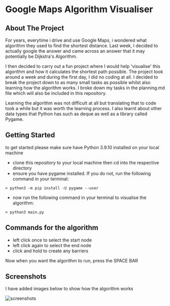# Google Maps Algorithm Visualiser



## About The Project

For years, everytime i drive and use Google Maps, i wondered what algorithm they used to find the shortest distance. Last week, I decided to actually google the answer and came across an answer that it may potentially be Dijkstra's Algorithm.

I then decided to carry out a fun project where I would help 'visualise' this algorithm and how it calculates the shortest path possible. The project took around a week and during the first day, I did no coding at all. I decided to break the project down to as many small tasks as possible whilst also learning how the algorithm works. I broke down my tasks in the planning.md file which will also be included in this repository.

Learning the algorithm was not difficult at all but translating that to code took a while but it was worth the learning process. I also learnt about other data types that Python has such as deque as well as a library called Pygame.







<!-- GETTING STARTED -->
## Getting Started

to get started please make sure have Python 3.9.10 installed on your local machine

- clone this repository to your local machine then cd into the respective directory
- ensure you have pygame installed. If you do not, run the following command in your terminal:

```
> python3 -m pip install -U pygame --user

```

- now run the following command in your terminal to visualise the algorithm:

```
> python3 main.py

```

## Commands for the algorithm

- left click once to select the start node
- left click again to select the end node
- click and hold to create any barriers

Now when you want the algorithm to run, press the SPACE BAR


## Screenshots

I have added images below to show how the algorithm works


![screenshots](https://github.com/msc49/Google-Maps-Algorithm-Visualiser/screenshots/1.png)




